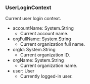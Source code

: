 ### UserLoginContext
Current user login context.

- accountName: System.String
  - Current account name.
- orgFullName: System.String
  - Current organization full name.
- orgId: System.String
  - Current organization ID.
- orgName: System.String
  - Current organization name.
- user: User
  - Currently logged-in user.
